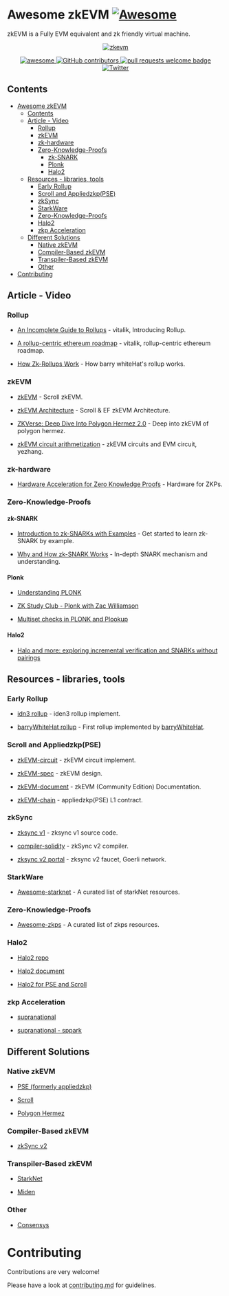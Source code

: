 # Awesome zkEVM [![Awesome](https://cdn.rawgit.com/sindresorhus/awesome/d7305f38d29fed78fa85652e3a63e154dd8e8829/media/badge.svg)](https://github.com/sindresorhus/awesome)

zkEVM is a Fully EVM equivalent and zk friendly virtual machine.

<div align="center">
  <a href="https://www.artstation.com/artwork/9mEx8a/">
    <img alt="zkevm" src="https://cdna.artstation.com/p/assets/images/images/029/062/442/4k/t-x-7.jpg?1596346307" >
  </a>
  <p align="center">
    <a href="https://github.com/sindresorhus/awesome">
      <img alt="awesome" src="https://cdn.rawgit.com/sindresorhus/awesome/d7305f38d29fed78fa85652e3a63e154dd8e8829/media/badge.svg">
    </a>
    <a href="https://github.com/LuozhuZhang/awesome-zkevm/graphs/contributors">
      <img alt="GitHub contributors" src="https://img.shields.io/github/contributors/LuozhuZhang/awesome-zkevm">
    </a>
    <a href="http://makeapullrequest.com">
      <img alt="pull requests welcome badge" src="https://img.shields.io/badge/PRs-welcome-brightgreen.svg?style=flat">
    </a>
    <a href="https://twitter.com/LuozhuZhang">
      <img alt="Twitter" src="https://img.shields.io/twitter/url/https/twitter.com/LuozhuZhang.svg?style=social&label=Follow%20%40LuozhuZhang">
    </a>
  </p>
</div>

## Contents

- [Awesome zkEVM](#awesome-zkevm-)
  - [Contents](#contents)
  - [Article - Video](#article---video)
    - [Rollup](#rollup)
    - [zkEVM](#zkevm)
    - [zk-hardware](#zk-hardware)
    - [Zero-Knowledge-Proofs](#zero-knowledge-proofs)
      - [zk-SNARK](#zk-snark)
      - [Plonk](#plonk)
      - [Halo2](#halo2)
  - [Resources - libraries, tools](#resources---libraries-tools)
    - [Early Rollup](#early-rollup)
    - [Scroll and Appliedzkp(PSE)](#scroll-and-appliedzkppse)
    - [zkSync](#zksync)
    - [StarkWare](#starkware)
    - [Zero-Knowledge-Proofs](#zero-knowledge-proofs-1)
    - [Halo2](#halo2-1)
    - [zkp Acceleration](#zkp-acceleration-1)
  - [Different Solutions](#different-solutions)
      - [Native zkEVM](#native-zkevm)
      - [Compiler-Based zkEVM](#compiler-based-zkevm)
      - [Transpiler-Based zkEVM](#transpiler-based-zkevm)
      - [Other](#other)
- [Contributing](#contributing)

## Article - Video

### Rollup

* [An Incomplete Guide to Rollups](https://vitalik.ca/general/2021/01/05/rollup.html) - vitalik, Introducing Rollup.

* [A rollup-centric ethereum roadmap](https://ethereum-magicians.org/t/a-rollup-centric-ethereum-roadmap/4698) - vitalik, rollup-centric ethereum roadmap.

* [How Zk-Rollups Work](https://medium.com/fcats-blockchain-incubator/how-zk-rollups-work-8ac4d7155b0e) - How barry whiteHat's rollup works.

### zkEVM

* [zkEVM](https://hackmd.io/@yezhang/S1_KMMbGt) - Scroll zkEVM.

* [zkEVM Architecture](https://twitter.com/LuozhuZhang/status/1538166119785111552?s=20&t=o9hnHeP1na00u6gldaxnCw) - Scroll & EF zkEVM Architecture.

* [ZKVerse: Deep Dive Into Polygon Hermez 2.0](https://blog.polygon.technology/zkverse-deep-dive-into-polygon-hermez-2-0/) - Deep into zkEVM of polygon hermez.

* [zkEVM circuit arithmetization](https://www.youtube.com/watch?v=DT8g3veR17k&t=910s) - zkEVM circuits and EVM circuit, yezhang.

### zk-hardware

* [Hardware Acceleration for Zero Knowledge Proofs](https://www.paradigm.xyz/2022/04/zk-hardware) - Hardware for ZKPs.

### Zero-Knowledge-Proofs 

#### zk-SNARK

* [Introduction to zk-SNARKs with Examples](https://media.consensys.net/introduction-to-zksnarks-with-examples-3283b554fc3b) - Get started to learn zk-SNARK by example.

* [Why and How zk-SNARK Works](https://medium.com/@imolfar/why-and-how-zk-snark-works-1-introduction-the-medium-of-a-proof-d946e931160) - In-depth SNARK mechanism and understanding.

#### Plonk

* [Understanding PLONK](https://vitalik.ca/general/2019/09/22/plonk.html)

* [ZK Study Club - Plonk with Zac Williamson](https://www.youtube.com/watch?v=NqrVcDuQ8hM)

* [Multiset checks in PLONK and Plookup](https://hackmd.io/@arielg/ByFgSDA7D)

#### Halo2

* [Halo and more: exploring incremental verification and SNARKs without pairings](https://vitalik.ca/general/2021/11/05/halo.html)

## Resources - libraries, tools

### Early Rollup

* [idn3 rollup](https://github.com/iden3/rollup) - iden3 rollup implement.

* [barryWhiteHat rollup](https://github.com/barryWhiteHat/roll_up) - First rollup implemented by [barryWhiteHat](https://github.com/barryWhiteHat).

### Scroll and Appliedzkp(PSE)

* [zkEVM-circuit](https://github.com/appliedzkp/zkevm-circuits) - zkEVM circuit implement.

* [zkEVM-spec](https://github.com/appliedzkp/zkevm-specs) - zkEVM design.

* [zkEVM-document](https://appliedzkp.github.io/zkevm-docs/) - zkEVM (Community Edition) Documentation.

* [zkEVM-chain](https://github.com/appliedzkp/zkevm-chain) - appliedzkp(PSE) L1 contract.

### zkSync

* [zksync v1](https://github.com/matter-labs/zksync) - zksync v1 source code.

* [compiler-solidity](https://github.com/matter-labs/compiler-solidity) - zkSync v2 compiler.

* [zksync v2 portal](https://portal.zksync.io/) - zksync v2 faucet, Goerli network.

### StarkWare

* [Awesome-starknet](https://github.com/gakonst/awesome-starknet) - A curated list of starkNet resources.

### Zero-Knowledge-Proofs 

* [Awesome-zkps](https://github.com/matter-labs/awesome-zero-knowledge-proofs) - A curated list of zkps resources.

### Halo2

* [Halo2 repo](https://github.com/zcash/halo2)

* [Halo2 document](https://zcash.github.io/halo2/)

* [Halo2 for PSE and Scroll](https://github.com/privacy-scaling-explorations/halo2)

### zkp Acceleration

* [supranational](https://github.com/supranational)

* [supranational - sppark](https://github.com/supranational/sppark)

## Different Solutions

### Native zkEVM

* [PSE (formerly appliedzkp)](https://github.com/privacy-scaling-explorations)

* [Scroll](https://scroll.io/)

* [Polygon Hermez](https://docs.hermez.io/zkEVM/overview/)

### Compiler-Based zkEVM

* [zkSync v2](https://blog.matter-labs.io/zksync-2-0-public-testnet-is-live-de870ba9632a)

### Transpiler-Based zkEVM

* [StarkNet](https://medium.com/starkware/starknet-alpha-2-4aa116f0ecfc)

* [Miden](https://github.com/maticnetwork/miden)

### Other

* [Consensys](https://ethresear.ch/t/a-zk-evm-specification/11549)

# Contributing

Contributions are very welcome!

Please have a look at [contributing.md](https://github.com/LuozhuZhang/awesome-zkevm/blob/main/contributing.md) for guidelines.
